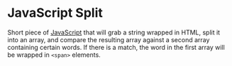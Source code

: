 # JavaScript Split

Short piece of [JavaScript](https://www.javascript.com/) that will grab a string wrapped in HTML, split it into an array, and compare the resulting array against a second array containing certain words. If there is a match, the word in the first array will be wrapped in `<span>` elements.